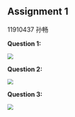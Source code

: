 ## Assignment 1

11910437 孙畅

**Question 1:**

<img src="D:\C\WDYSSH\大三上\ooad\assign1\Q1.png" style="zoom: 80%;" />

**Question 2:**

<img src="D:\C\WDYSSH\大三上\ooad\assign1\Q2.png" style="zoom: 80%;" />

**Question 3:**

<img src="D:\C\WDYSSH\大三上\ooad\assign1\Q3.png" style="zoom: 80%;" />